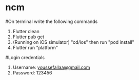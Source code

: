 # ncm

#On terminal write the following commands
1. Flutter clean
2. Flutter pub get
3. (Running on iOS simulator) "cd/ios" then run "pod install"
4. Flutter run "platform"

#Login credentials
1. Username: youssefallaa@gmail.com
2. Password: 123456